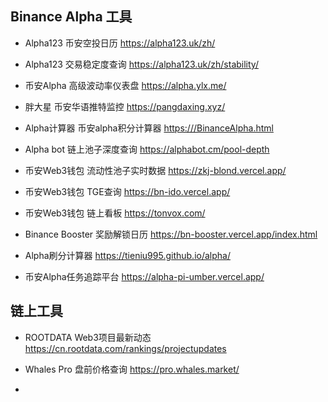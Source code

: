 ## Binance Alpha 工具

- Alpha123 币安空投日历 https://alpha123.uk/zh/

  

- Alpha123 交易稳定度查询 https://alpha123.uk/zh/stability/

- 币安Alpha 高级波动率仪表盘 https://alpha.ylx.me/

- 胖大星 币安华语推特监控 https://pangdaxing.xyz/

- Alpha计算器 币安alpha积分计算器 [https:///BinanceAlpha.html](https://aja-money-saver.github.io/Nightflyer_BinanceAlpha/BinanceAlpha.html)

- Alpha bot 链上池子深度查询 https://alphabot.cm/pool-depth

- 币安Web3钱包 流动性池子实时数据 https://zkj-blond.vercel.app/

- 币安Web3钱包 TGE查询 https://bn-ido.vercel.app/

- 币安Web3钱包 链上看板 https://tonvox.com/

- Binance Booster 奖励解锁日历 https://bn-booster.vercel.app/index.html

- Alpha刷分计算器 https://tieniu995.github.io/alpha/

- 币安Alpha任务追踪平台 https://alpha-pi-umber.vercel.app/

## 链上工具

- ROOTDATA Web3项目最新动态 https://cn.rootdata.com/rankings/projectupdates

- Whales Pro 盘前价格查询 https://pro.whales.market/

- 
